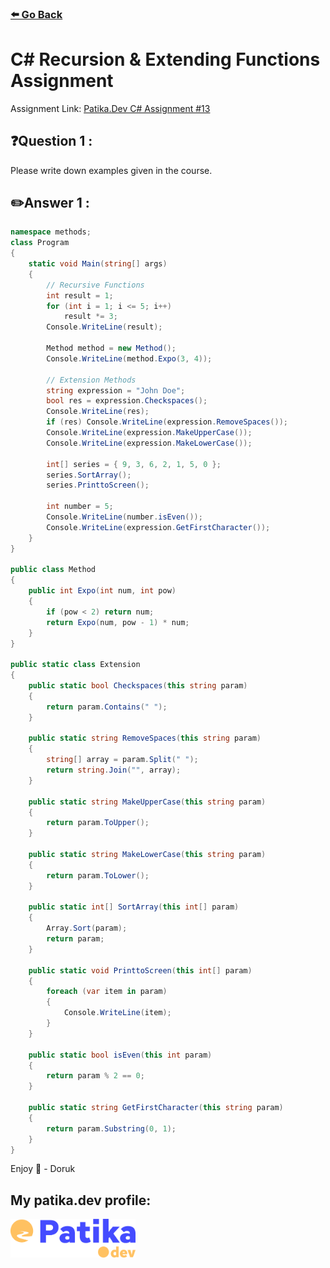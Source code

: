 ### [⬅️ Go Back](../../README.md)

# C# Recursion & Extending Functions Assignment

Assignment Link: [Patika.Dev C# Assignment #13](https://app.patika.dev/courses/csharp-101/3-extension-recursive-metotlar)

## ❓Question 1 :

Please write down examples given in the course.

## ✏️Answer 1 :

```c#
namespace methods;
class Program
{
    static void Main(string[] args)
    {
        // Recursive Functions
        int result = 1;
        for (int i = 1; i <= 5; i++)
            result *= 3;
        Console.WriteLine(result);

        Method method = new Method();
        Console.WriteLine(method.Expo(3, 4));

        // Extension Methods
        string expression = "John Doe";
        bool res = expression.Checkspaces();
        Console.WriteLine(res);
        if (res) Console.WriteLine(expression.RemoveSpaces());
        Console.WriteLine(expression.MakeUpperCase());
        Console.WriteLine(expression.MakeLowerCase());

        int[] series = { 9, 3, 6, 2, 1, 5, 0 };
        series.SortArray();
        series.PrinttoScreen();

        int number = 5;
        Console.WriteLine(number.isEven());
        Console.WriteLine(expression.GetFirstCharacter());
    }
}

public class Method
{
    public int Expo(int num, int pow)
    {
        if (pow < 2) return num;
        return Expo(num, pow - 1) * num;
    }
}

public static class Extension
{
    public static bool Checkspaces(this string param)
    {
        return param.Contains(" ");
    }

    public static string RemoveSpaces(this string param)
    {
        string[] array = param.Split(" ");
        return string.Join("", array);
    }

    public static string MakeUpperCase(this string param)
    {
        return param.ToUpper();
    }

    public static string MakeLowerCase(this string param)
    {
        return param.ToLower();
    }

    public static int[] SortArray(this int[] param)
    {
        Array.Sort(param);
        return param;
    }

    public static void PrinttoScreen(this int[] param)
    {
        foreach (var item in param)
        {
            Console.WriteLine(item);
        }
    }

    public static bool isEven(this int param)
    {
        return param % 2 == 0;
    }

    public static string GetFirstCharacter(this string param)
    {
        return param.Substring(0, 1);
    }
}
```

Enjoy 🚀 - Doruk

## My patika.dev profile:

<a href="https://app.patika.dev/kaolin"><img src="../../assets/newPatikaLogo.svg" width=200/></a>
